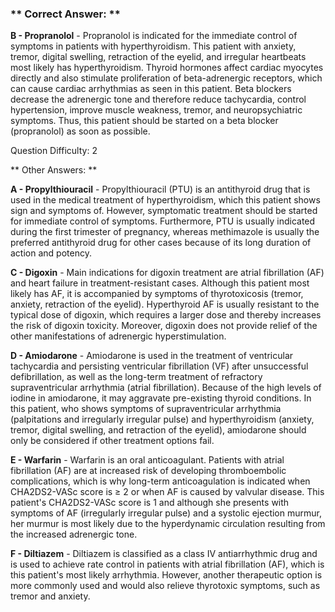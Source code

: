 ### ** Correct Answer: **

**B - Propranolol** - Propranolol is indicated for the immediate control of symptoms in patients with hyperthyroidism. This patient with anxiety, tremor, digital swelling, retraction of the eyelid, and irregular heartbeats most likely has hyperthyroidism. Thyroid hormones affect cardiac myocytes directly and also stimulate proliferation of beta-adrenergic receptors, which can cause cardiac arrhythmias as seen in this patient. Beta blockers decrease the adrenergic tone and therefore reduce tachycardia, control hypertension, improve muscle weakness, tremor, and neuropsychiatric symptoms. Thus, this patient should be started on a beta blocker (propranolol) as soon as possible.

Question Difficulty: 2

** Other Answers: **

**A - Propylthiouracil** - Propylthiouracil (PTU) is an antithyroid drug that is used in the medical treatment of hyperthyroidism, which this patient shows sign and symptoms of. However, symptomatic treatment should be started for immediate control of symptoms. Furthermore, PTU is usually indicated during the first trimester of pregnancy, whereas methimazole is usually the preferred antithyroid drug for other cases because of its long duration of action and potency.

**C - Digoxin** - Main indications for digoxin treatment are atrial fibrillation (AF) and heart failure in treatment-resistant cases. Although this patient most likely has AF, it is accompanied by symptoms of thyrotoxicosis (tremor, anxiety, retraction of the eyelid). Hyperthyroid AF is usually resistant to the typical dose of digoxin, which requires a larger dose and thereby increases the risk of digoxin toxicity. Moreover, digoxin does not provide relief of the other manifestations of adrenergic hyperstimulation.

**D - Amiodarone** - Amiodarone is used in the treatment of ventricular tachycardia and persisting ventricular fibrillation (VF) after unsuccessful defibrillation, as well as the long-term treatment of refractory supraventricular arrhythmia (atrial fibrillation). Because of the high levels of iodine in amiodarone, it may aggravate pre-existing thyroid conditions. In this patient, who shows symptoms of supraventricular arrhythmia (palpitations and irregularly irregular pulse) and hyperthyroidism (anxiety, tremor, digital swelling, and retraction of the eyelid), amiodarone should only be considered if other treatment options fail.

**E - Warfarin** - Warfarin is an oral anticoagulant. Patients with atrial fibrillation (AF) are at increased risk of developing thromboembolic complications, which is why long-term anticoagulation is indicated when CHA2DS2-VASc score is ≥ 2 or when AF is caused by valvular disease. This patient's CHA2DS2-VASc score is 1 and although she presents with symptoms of AF (irregularly irregular pulse) and a systolic ejection murmur, her murmur is most likely due to the hyperdynamic circulation resulting from the increased adrenergic tone.

**F - Diltiazem** - Diltiazem is classified as a class IV antiarrhythmic drug and is used to achieve rate control in patients with atrial fibrillation (AF), which is this patient's most likely arrhythmia. However, another therapeutic option is more commonly used and would also relieve thyrotoxic symptoms, such as tremor and anxiety.

